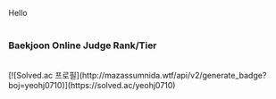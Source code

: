 Hello <br/>
<br/>
### Baekjoon Online Judge Rank/Tier <br/>
<br/>
[![Solved.ac 프로필](http://mazassumnida.wtf/api/v2/generate_badge?boj=yeohj0710)](https://solved.ac/yeohj0710)</br>
<br/>
<br/>
<br/>
  
  
  

